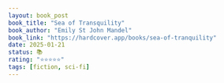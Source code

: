 ```yaml
---
layout: book_post
book_title: "Sea of Transquility"
book_author: "Emily St John Mandel"
book_link: "https://hardcover.app/books/sea-of-tranquility"
date: 2025-01-21
status: 📚
rating: "⭐️⭐️⭐️⭐️⭐️"
tags: [fiction, sci-fi]
---
```

